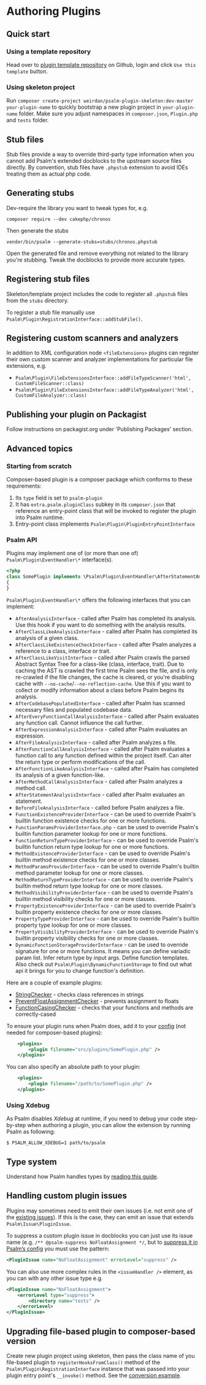 # Authoring Plugins

## Quick start

### Using a template repository

Head over to [plugin template repository](https://github.com/weirdan/psalm-plugin-skeleton) on Github, login and click `Use this template` button.

### Using skeleton project

Run `composer create-project weirdan/psalm-plugin-skeleton:dev-master your-plugin-name` to quickly bootstrap a new plugin project in `your-plugin-name` folder. Make sure you adjust namespaces in `composer.json`, `Plugin.php` and `tests` folder.


## Stub files

Stub files provide a way to override third-party type information when you cannot add Psalm's extended docblocks to the upstream source files directly.
By convention, stub files have `.phpstub` extension to avoid IDEs treating them as actual php code.

## Generating stubs

Dev-require the library you want to tweak types for, e.g.
```
composer require --dev cakephp/chronos
```
Then generate the stubs
```
vendor/bin/psalm --generate-stubs=stubs/chronos.phpstub
```
Open the generated file and remove everything not related to the library you're stubbing. Tweak the docblocks to provide more accurate types.

## Registering stub files

Skeleton/template project includes the code to register all `.phpstub` files from the `stubs` directory.

To register a stub file manually use `Psalm\Plugin\RegistrationInterface::addStubFile()`.

## Registering custom scanners and analyzers

In addition to XML configuration node `<fileExtensions>` plugins can register their own custom scanner
and analyzer implementations for particular file extensions, e.g.

* `Psalm\Plugin\FileExtensionsInterface::addFileTypeScanner('html', CustomFileScanner::class)`
* `Psalm\Plugin\FileExtensionsInterface::addFileTypeAnalyzer('html', CustomFileAnalyzer::class)`

## Publishing your plugin on Packagist

Follow instructions on packagist.org under 'Publishing Packages' section.

## Advanced topics

### Starting from scratch

Composer-based plugin is a composer package which conforms to these requirements:

1. Its `type` field is set to `psalm-plugin`
2. It has `extra.psalm.pluginClass` subkey in its `composer.json` that reference an entry-point class that will be invoked to register the plugin into Psalm runtime.
3. Entry-point class implements `Psalm\Plugin\PluginEntryPointInterface`

### Psalm API

Plugins may implement one of (or more than one of) `Psalm\Plugin\EventHandler\*` interface(s).

```php
<?php
class SomePlugin implements \Psalm\Plugin\EventHandler\AfterStatementAnalysisInterface
{
}
```

`Psalm\Plugin\EventHandler\*` offers the following interfaces that you can implement:

- `AfterAnalysisInterface` - called after Psalm has completed its analysis. Use this hook if you want to do something with the analysis results.
- `AfterClassLikeAnalysisInterface` - called after Psalm has completed its analysis of a given class.
- `AfterClassLikeExistenceCheckInterface` - called after Psalm analyzes a reference to a class, interface or trait.
- `AfterClassLikeVisitInterface` - called after Psalm crawls the parsed Abstract Syntax Tree for a class-like (class, interface, trait). Due to caching the AST is crawled the first time Psalm sees the file, and is only re-crawled if the file changes, the cache is cleared, or you're disabling cache with `--no-cache`/`--no-reflection-cache`. Use this if you want to collect or modify information about a class before Psalm begins its analysis.
- `AfterCodebasePopulatedInterface` - called after Psalm has scanned necessary files and populated codebase data.
- `AfterEveryFunctionCallAnalysisInterface` - called after Psalm evaluates any function call. Cannot influence the call further.
- `AfterExpressionAnalysisInterface` - called after Psalm evaluates an expression.
- `AfterFileAnalysisInterface` - called after Psalm analyzes a file.
- `AfterFunctionCallAnalysisInterface` - called after Psalm evaluates a function call to any function defined within the project itself. Can alter the return type or perform modifications of the call.
- `AfterFunctionLikeAnalysisInterface` - called after Psalm has completed its analysis of a given function-like.
- `AfterMethodCallAnalysisInterface` - called after Psalm analyzes a method call.
- `AfterStatementAnalysisInterface` - called after Psalm evaluates an statement.
- `BeforeFileAnalysisInterface` - called before Psalm analyzes a file.
- `FunctionExistenceProviderInterface` - can be used to override Psalm's builtin function existence checks for one or more functions.
- `FunctionParamsProviderInterface.php` - can be used to override Psalm's builtin function parameter lookup for one or more functions.
- `FunctionReturnTypeProviderInterface` - can be used to override Psalm's builtin function return type lookup for one or more functions.
- `MethodExistenceProviderInterface` - can be used to override Psalm's builtin method existence checks for one or more classes.
- `MethodParamsProviderInterface` - can be used to override Psalm's builtin method parameter lookup for one or more classes.
- `MethodReturnTypeProviderInterface` - can be used to override Psalm's builtin method return type lookup for one or more classes.
- `MethodVisibilityProviderInterface` - can be used to override Psalm's builtin method visibility checks for one or more classes.
- `PropertyExistenceProviderInterface` - can be used to override Psalm's builtin property existence checks for one or more classes.
- `PropertyTypeProviderInterface` - can be used to override Psalm's builtin property type lookup for one or more classes.
- `PropertyVisibilityProviderInterface` - can be used to override Psalm's builtin property visibility checks for one or more classes.
- `DynamicFunctionStorageProviderInterface` - can be used to override signature for one or more functions. It means you can define variadic param list. Infer return type by input args. Define function templates. Also check out `Psalm\Plugin\DynamicFunctionStorage` to find out what api it brings for you to change function's definition.

Here are a couple of example plugins:
 - [StringChecker](https://github.com/vimeo/psalm/blob/master/examples/plugins/StringChecker.php) - checks class references in strings
 - [PreventFloatAssignmentChecker](https://github.com/vimeo/psalm/blob/master/examples/plugins/PreventFloatAssignmentChecker.php) - prevents assignment to floats
 - [FunctionCasingChecker](https://github.com/vimeo/psalm/blob/master/examples/plugins/FunctionCasingChecker.php) - checks that your functions and methods are correctly-cased

To ensure your plugin runs when Psalm does, add it to your [config](../configuration.md) (not needed for composer-based plugins):
```xml
    <plugins>
        <plugin filename="src/plugins/SomePlugin.php" />
    </plugins>
```

You can also specify an absolute path to your plugin:
```xml
    <plugins>
        <plugin filename="/path/to/SomePlugin.php" />
    </plugins>
```

### Using Xdebug

As Psalm disables _Xdebug_ at runtime, if you need to debug your code step-by-step when authoring a plugin, you can allow the extension by running Psalm as following:

```console
$ PSALM_ALLOW_XDEBUG=1 path/to/psalm
```

## Type system

Understand how Psalm handles types by [reading this guide](plugins_type_system.md).

## Handling custom plugin issues

Plugins may sometimes need to emit their own issues (i.e. not emit one of the [existing issues](../issues.md)). If this is the case, they can emit an issue that extends `Psalm\Issue\PluginIssue`.

To suppress a custom plugin issue in docblocks you can just use its issue name (e.g. `/** @psalm-suppress NoFloatAssignment */`, but to [suppress it in Psalm’s config](../dealing_with_code_issues.md#config-suppression) you must use the pattern:

```xml
<PluginIssue name="NoFloatAssignment" errorLevel="suppress" />
```

You can also use more complex rules in the `<issueHandler />` element, as you can with any other issue type e.g.

```xml
<PluginIssue name="NoFloatAssignment">
    <errorLevel type="suppress">
        <directory name="tests" />
    </errorLevel>
</PluginIssue>
```

## Upgrading file-based plugin to composer-based version

Create new plugin project using skeleton, then pass the class name of you file-based plugin to `registerHooksFromClass()`
method of the `Psalm\Plugin\RegistrationInterface` instance that was passed into your plugin entry point's `__invoke()`
method. See the [conversion example](https://github.com/vimeo/psalm/tree/master/examples/plugins/composer-based/echo-checker/).
